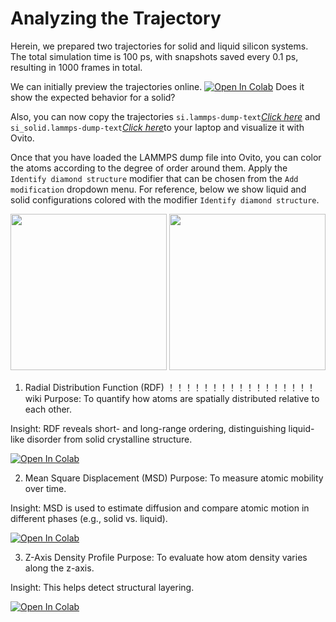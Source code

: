 # Analyzing the Trajectory

Herein, we prepared two trajectories for solid and liquid silicon systems.
The total simulation time is 100 ps, with snapshots saved every 0.1 ps, resulting in 1000 frames in total.

We can initially preview the trajectories online.
[![Open In Colab](https://colab.research.google.com/assets/colab-badge.svg)](https://colab.research.google.com/github/AMLS-PRG/AtomML-Course/blob/main/module-5/05-Analyzing-the-Trajectory/Check_trj.ipynb)
Does it show the expected behavior for a solid?

Also, you can now copy the trajectories ```si.lammps-dump-text```[*Click here*](https://drive.google.com/drive/folders/1L7pvvC1_ZBMy2mbndwKh-rO2q6pRYRCG?usp=drive_link) and ```si_solid.lammps-dump-text```[*Click here*](https://drive.google.com/file/d/1JCFXgqru7S-DCJIZO2Xvar87Tdgfx3qZ/view?usp=drive_link)to your laptop and visualize it with Ovito. 

Once that you have loaded the LAMMPS dump file into Ovito, you can color the atoms according to the degree of order around them.
Apply the ```Identify diamond structure``` modifier that can be chosen from the ```Add modification``` dropdown menu.
For reference, below we show liquid and solid configurations colored with the modifier ```Identify diamond structure```.

<p float="left">
  <img src="https://github.com/PabloPiaggi/Crystallization-of-Silicon/raw/master/si-liquid.png" width="250"> 
  <img src="https://github.com/PabloPiaggi/Crystallization-of-Silicon/raw/master/si-solid.png"  width="250">
</p>

1. Radial Distribution Function (RDF) ！！！！！！！！！！！！！！！！！wiki 
Purpose:
To quantify how atoms are spatially distributed relative to each other.

Insight:
RDF reveals short- and long-range ordering, distinguishing liquid-like disorder from solid crystalline structure.

 [![Open In Colab](https://colab.research.google.com/assets/colab-badge.svg)](https://colab.research.google.com/github/AMLS-PRG/AtomML-Course/blob/main/module-5/05-Analyzing-the-Trajectory/Calculate_rdf.ipynb)

2. Mean Square Displacement (MSD)
Purpose:
To measure atomic mobility over time.

Insight:
MSD is used to estimate diffusion and compare atomic motion in different phases (e.g., solid vs. liquid).

 [![Open In Colab](https://colab.research.google.com/assets/colab-badge.svg)](https://colab.research.google.com/github/AMLS-PRG/AtomML-Course/blob/main/module-5/05-Analyzing-the-Trajectory/Calculate_MSD.ipynb)

3. Z-Axis Density Profile
Purpose:
To evaluate how atom density varies along the z-axis.

Insight:
This helps detect structural layering.

 [![Open In Colab](https://colab.research.google.com/assets/colab-badge.svg)](https://colab.research.google.com/github/AMLS-PRG/AtomML-Course/blob/main/module-5/05-Analyzing-the-Trajectory/Calculate_density.ipynb)
